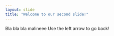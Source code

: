 ```yaml
---
layout: slide
title: "Welcome to our second slide!"
---
```

Bla bla bla malineee
Use the left arrow to go back!
